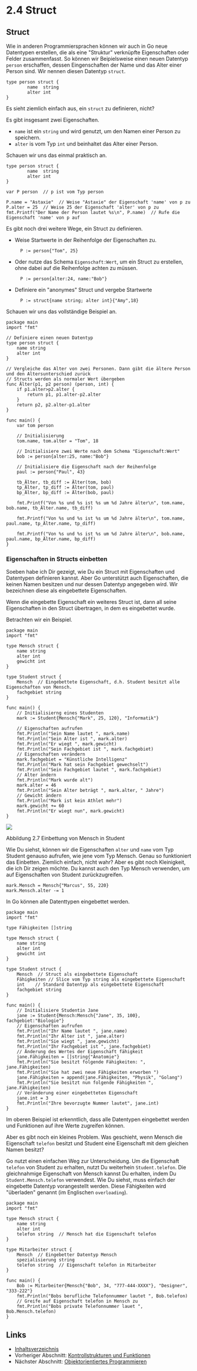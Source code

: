 # 2.4 Struct

## Struct

Wie in anderen Programmiersprachen können wir auch in Go neue Datentypen erstellen, die als eine "Struktur" verknüpfte Eigenschaften oder Felder zusammenfasst. So können wir Beipielsweise einen neuen Datentyp `person` erschaffen, dessen Eingenschaften der Name und das Alter einer Person sind. Wir nennen diesen Datentyp `struct`.

```text
type person struct {
        name  string
        alter int
}
```

Es sieht ziemlich einfach aus, ein `struct` zu definieren, nicht?

Es gibt insgesamt zwei Eigenschaften.

* `name` ist ein `string` und wird genutzt, um den Namen einer Person zu speichern.
* `alter` is vom Typ `int` und beinhaltet das Alter einer Person.

Schauen wir uns das einmal praktisch an.

```text
type person struct {
        name  string
        alter int
}

var P person  // p ist vom Typ person

P.name = "Astaxie"  // Weise "Astaxie" der Eigenschaft 'name' von p zu
P.alter = 25  // Weise 25 der Eigenschaft 'alter' von p zu
fmt.Printf("Der Name der Person lautet %s\n", P.name)  // Rufe die Eigenschaft 'name' von p auf
```

Es gibt noch drei weitere Wege, ein Struct zu definieren.

* Weise Startwerte in der Reihenfolge der Eigenschaften zu.

  ```text
    P := person{"Tom", 25}
  ```

* Oder nutze das Schema `Eigenschaft:Wert`, um ein Struct zu erstellen, ohne dabei auf die Reihenfolge achten zu müssen.

  ```text
    P := person{alter:24, name:"Bob"}
  ```

* Definiere ein "anonymes" Struct und vergebe Startwerte

  ```text
    P := struct{name string; alter int}{"Amy",18}
  ```

Schauen wir uns das vollständige Beispiel an.

```text
package main
import "fmt"

// Definiere einen neuen Datentyp
type person struct {
    name string
    alter int
}

// Vergleiche das Alter von zwei Personen. Dann gibt die ältere Person und den Altersunterschied zurück
// Structs werden als normaler Wert übergeben
func Älter(p1, p2 person) (person, int) {
    if p1.alter>p2.alter {  
        return p1, p1.alter-p2.alter
    }
    return p2, p2.alter-p1.alter
}

func main() {
    var tom person

    // Initialisierung
    tom.name, tom.alter = "Tom", 18

    // Initialisiere zwei Werte nach dem Schema "Eigenschaft:Wert"
    bob := person{alter:25, name:"Bob"}

    // Initialisiere die Eigenschaft nach der Reihenfolge
    paul := person{"Paul", 43}

    tb_Älter, tb_diff := Älter(tom, bob)
    tp_Älter, tp_diff := Älter(tom, paul)
    bp_Älter, bp_diff := Älter(bob, paul)

    fmt.Printf("Von %s und %s ist %s um %d Jahre älter\n", tom.name, bob.name, tb_Älter.name, tb_diff)

    fmt.Printf("Von %s und %s ist %s um %d Jahre älter\n", tom.name, paul.name, tp_Älter.name, tp_diff)

    fmt.Printf("Von %s und %s ist %s um %d Jahre älter\n", bob.name, paul.name, bp_Älter.name, bp_diff)
}
```

### Eigenschaften in Structs einbetten

Soeben habe ich Dir gezeigt, wie Du ein Struct mit Eigenschaften und Datentypen definieren kannst. Aber Go unterstützt auch Eigenschaften, die keinen Namen besitzen und nur dessen Datentyp angegeben wird. Wir bezeichnen diese als eingebettete Eigenschaften.

Wenn die eingebette Eigenschaft ein weiteres Struct ist, dann all seine Eigenschaften in den Struct übertragen, in dem es eingebettet wurde.

Betrachten wir ein Beispiel.

```text
package main
import "fmt"

type Mensch struct {
    name string
    alter int
    gewicht int
}

type Student struct {
    Mensch  // Eingebettete Eigenschaft, d.h. Student besitzt alle Eigenschaften von Mensch.
    fachgebiet string
}

func main() {
    // Initialisierng eines Studenten
    mark := Student{Mensch{"Mark", 25, 120}, "Informatik"}

    // Eigenschaften aufrufen
    fmt.Println("Sein Name lautet ", mark.name)
    fmt.Println("Sein Alter ist ", mark.alter)
    fmt.Println("Er wiegt ", mark.gewicht)
    fmt.Println("Sein Fachgebiet ist ", mark.fachgebiet)
    // Eigenschaften verändern
    mark.fachgebiet = "Künstliche Intelligenz"
    fmt.Println("Mark hat sein Fachgebiet gewechselt")
    fmt.Println("Sein Fachgebiet lautet ", mark.fachgebiet)
    // Alter ändern
    fmt.Println("Mark wurde alt")
    mark.alter = 46
    fmt.Println("Sein Alter beträgt ", mark.alter, " Jahre")
    // Gewicht ändern
    fmt.Println("Mark ist kein Athlet mehr")
    mark.gewicht += 60
    fmt.Println("Er wiegt nun", mark.gewicht)
}
```

![](https://github.com/boekan/build-web-application-with-golang/tree/5d43949b09c6a2cf35b87903aba06669a01a6f35/de/images/2.4.student_struct.png?raw=true)

Abbildung 2.7 Einbettung von Mensch in Student

Wie Du siehst, können wir die Eigenschaften `alter` und `name` vom Typ Student genauso aufrufen, wie jene vom Typ Mensch. Genau so funktioniert das Einbetten. Ziemlich einfach, nicht wahr? Aber es gibt noch Kleinigkeit, die ich Dir zeigen möchte. Du kannst auch den Typ Mensch verwenden, um auf Eigenschaften von Student zurückzugreifen.

```text
mark.Mensch = Mensch{"Marcus", 55, 220}
mark.Mensch.alter -= 1
```

In Go können alle Datenttypen eingebettet werden.

```text
package main
import "fmt"

type Fähigkeiten []string

type Mensch struct {
    name string
    alter int
    gewicht int
}

type Student struct {
    Mensch  // Struct als eingebettete Eigenschaft
    Fähigkeiten // Slice vom Typ string als eingebettete Eigenschaft
    int    // Standard Datentyp als eingebettete Eigenschaft
    fachgebiet string
}

func main() {
    // Initialisiere Studentin Jane
    jane := Student{Mensch:Mensch{"Jane", 35, 100}, fachgebiet:"Biologie"}
    // Eigenschaften aufrufen
    fmt.Println("Ihr Name lautet ", jane.name)
    fmt.Println("Ihr Alter ist ", jane.alter)
    fmt.Println("Sie wiegt ", jane.gewicht)
    fmt.Println("Ihr Fachgebiet ist ", jane.fachgebiet)
    // Änderung des Wertes der Eigenschaft fähigkeit
    jane.Fähigkeiten = []string{"Anatomie"}
    fmt.Println("Sie besitzt folgende Fähigkeiten: ", jane.Fähigkeiten)
    fmt.Println("Sie hat zwei neue Fähigkeiten erworben ")
    jane.Fähigkeiten = append(jane.Fähigkeiten, "Physik", "Golang")
    fmt.Println("Sie besitzt nun folgende Fähigkeiten ", jane.Fähigkeiten)
    // Veränderung einer eingebetteten Eigenschaft
    jane.int = 3
    fmt.Println("Ihre bevorzugte Nummer lautet", jane.int)
}
```

Im oberen Beispiel ist erkenntlich, dass alle Datentypen eingebettet werden und Funktionen auf ihre Werte zugreifen können.

Aber es gibt noch ein kleines Problem. Was geschieht, wenn Mensch die Eigenschaft `telefon` besitzt und Student eine Eigenschaft mit dem gleichen Namen besitzt?

Go nutzt einen einfachen Weg zur Unterscheidung. Um die Eigenschaft `telefon` von Student zu erhalten, nutzt Du weiterhein `Student.telefon`. Die gleichnahmige Eigenschaft von Mensch kannst Du erhalten, indem Du `Student.Mensch.telefon` verwendest. Wie Du siehst, muss einfach der eingebette Datentyp vorangestellt werden. Diese Fähigkeiten wird "überladen" genannt \(im Englischen `overloading`\).

```text
package main
import "fmt"

type Mensch struct {
    name string
    alter int
    telefon string  // Mensch hat die Eigenschaft telefon
}

type Mitarbeiter struct {
    Mensch  // Eingebetter Datentyp Mensch
    spezialisierung string
    telefon string  // Eigenschaft telefon in Mitarbeiter
}

func main() {
    Bob := Mitarbeiter{Mensch{"Bob", 34, "777-444-XXXX"}, "Designer", "333-222"}
    fmt.Println("Bobs berufliche Telefonnummer lautet ", Bob.telefon)
    // Greife auf Eigenschaft telefon in Mensch zu
    fmt.Println("Bobs private Telefonnummer lauet ", Bob.Mensch.telefon)
}
```

## Links

* [Inhaltsverzeichnis](preface.md)
* Vorheriger Abschnitt: [Kontrollstrukturen und Funktionen](02.3.md)
* Nächster Abschnitt: [Objektorientiertes Programmieren](02.5.md)

